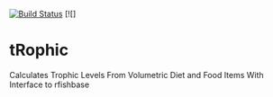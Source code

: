[![Build Status](https://travis-ci.com/sborstein/tRophic.svg)](https://travis-ci.com/sborstein/tRophic) [![]
# tRophic
Calculates Trophic Levels From Volumetric Diet and Food Items With Interface to rfishbase
